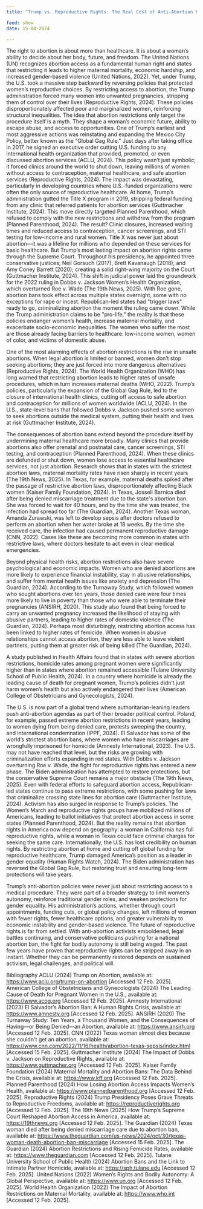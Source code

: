```yaml
---
title: "Trump vs. Reproductive Rights: The Real Cost of Anti-Abortion Policies by Nergis Inal"

feed: show
date: 15-04-2024

---
```


<!-- This is the first article.

Link: <a href="https://www.example.com" target="_blank" rel="noopener noreferrer">Go to Example</a> -->


The right to abortion is about more than healthcare. It is about a woman’s ability to decide about her body, future, and freedom. The United Nations (UN) recognizes abortion access as a fundamental human right and states that restricting it leads to higher maternal mortality, economic hardship, and increased gender-based violence (United Nations, 2022). Yet, under Trump, the U.S. took a massive step backward by reversing policies that protected women’s reproductive choices. By restricting access to abortion, the Trump administration forced many women into unwanted pregnancies, stripping them of control over their lives (Reproductive Rights, 2024). These policies disproportionately affected poor and marginalized women, reinforcing structural inequalities. The idea that abortion restrictions only target the procedure itself is a myth. They shape a woman’s economic future, ability to escape abuse, and access to opportunities.
One of Trump’s earliest and most aggressive actions was reinstating and expanding the Mexico City Policy, better known as the "Global Gag Rule." Just days after taking office in 2017, he signed an executive order cutting U.S. funding to any international health organization that provided, promoted, or even discussed abortion services (ACLU, 2024). This policy wasn’t just symbolic; it forced clinics around the world to shut down, leaving millions of women without access to contraception, maternal healthcare, and safe abortion services (Reproductive Rights, 2024). The impact was devastating, particularly in developing countries where U.S.-funded organizations were often the only source of reproductive healthcare.
At home, Trump’s administration gutted the Title X program in 2019, stripping federal funding from any clinic that referred patients for abortion services (Guttmacher Institute, 2024). This move directly targeted Planned Parenthood, which refused to comply with the new restrictions and withdrew from the program (Planned Parenthood, 2024). The result? Clinic closures, increased waiting times and reduced access to contraception, cancer screenings, and STI testing for low-income and rural women. Title X was never just about abortion—it was a lifeline for millions who depended on these services for basic healthcare. But Trump’s most lasting impact on abortion rights came through the Supreme Court. Throughout his presidency, he appointed three conservative justices; Neil Gorsuch (2017), Brett Kavanaugh (2018), and Amy Coney Barrett (2020); creating a solid right-wing majority on the Court (Guttmacher Institute, 2024). 
This shift in judicial power laid the groundwork for the 2022 ruling in Dobbs v. Jackson Women’s Health Organization, which overturned Roe v. Wade (The 19th News, 2025). With Roe gone, abortion bans took effect across multiple states overnight, some with no exceptions for rape or incest. Republican-led states had "trigger laws" ready to go, criminalizing abortion the moment the ruling came down. While the Trump administration claims to be "pro-life," the reality is that these policies endanger women’s health, increase maternal mortality, and exacerbate socio-economic inequalities. The women who suffer the most are those already facing barriers to healthcare: low-income women, women of color, and victims of domestic abuse.

One of the most alarming effects of abortion restrictions is the rise in unsafe abortions. When legal abortion is limited or banned, women don’t stop seeking abortions; they are just forced into more dangerous alternatives (Reproductive Rights, 2024). The World Health Organization (WHO) has long warned that restricting abortion leads to higher rates of unsafe procedures, which in turn increases maternal deaths (WHO, 2022). Trump’s policies, particularly the expansion of the Global Gag Rule, led to the closure of international health clinics, cutting off access to safe abortion and contraception for millions of women worldwide (ACLU, 2024). In the U.S., state-level bans that followed Dobbs v. Jackson pushed some women to seek abortions outside the medical system, putting their health and lives at risk (Guttmacher Institute, 2024).

The consequences of abortion bans extend beyond the procedure itself by undermining maternal healthcare more broadly. Many clinics that provide abortions also offer prenatal and postnatal care, cancer screenings, STI testing, and contraception (Planned Parenthood, 2024). When these clinics are defunded or shut down, women lose access to essential healthcare services, not just abortion. Research shows that in states with the strictest abortion laws, maternal mortality rates have risen sharply in recent years (The 19th News, 2025). In Texas, for example, maternal deaths spiked after the passage of restrictive abortion laws, disproportionately affecting Black women (Kaiser Family Foundation, 2024). In Texas, Josseli Barnica died after being denied miscarriage treatment due to the state's abortion ban. She was forced to wait for 40 hours, and by the time she was treated, the infection had spread too far (The Guardian, 2024). Another Texas woman, Amanda Zurawski, was left to develop sepsis after doctors refused to perform an abortion when her water broke at 18 weeks. By the time she received care, the infection had caused permanent reproductive damage (CNN, 2022). Cases like these are becoming more common in states with restrictive laws, where doctors hesitate to act even in clear medical emergencies.

Beyond physical health risks, abortion restrictions also have severe psychological and economic impacts. Women who are denied abortions are more likely to experience financial instability, stay in abusive relationships, and suffer from mental health issues like anxiety and depression (The Guardian, 2024).  According to the Turnaway Study, which followed women who sought abortions over ten years, those denied care were four times more likely to live in poverty than those who were able to terminate their pregnancies (ANSIRH, 2020). This study also found that being forced to carry an unwanted pregnancy increased the likelihood of staying with abusive partners, leading to higher rates of domestic violence (The Guardian, 2024). Perhaps most disturbingly, restricting abortion access has been linked to higher rates of femicide. When women in abusive relationships cannot access abortion, they are less able to leave violent partners, putting them at greater risk of being killed (The Guardian, 2024). 

A study published in Health Affairs found that in states with severe abortion restrictions, homicide rates among pregnant women were significantly higher than in states where abortion remained accessible (Tulane University School of Public Health, 2024). In a country where homicide is already the leading cause of death for pregnant women, Trump’s policies didn’t just harm women’s health but also actively endangered their lives (American College of Obstetricians and Gynecologists, 2024).

The U.S. is now part of a global trend where authoritarian-leaning leaders push anti-abortion agendas as part of their broader political control. Poland, for example, passed extreme abortion restrictions in recent years, leading to women dying from being denied care, protests sweeping the country, and international condemnation (IPPF, 2024). El Salvador has some of the world’s strictest abortion bans, where women who have miscarriages are wrongfully imprisoned for homicide (Amnesty International, 2023). The U.S. may not have reached that level, but the risks are growing with criminalization efforts expanding in red states.
With Dobbs v. Jackson overturning Roe v. Wade, the fight for reproductive rights has entered a new phase. The Biden administration has attempted to restore protections, but the conservative Supreme Court remains a major obstacle (The 19th News, 2025). Even with federal efforts to safeguard abortion access, Republican-led states continue to pass extreme restrictions, with some pushing for laws that criminalize crossing state lines for abortion care (Guttmacher Institute, 2024). Activism has also surged in response to Trump’s policies. The Women’s March and reproductive rights groups have mobilized millions of Americans, leading to ballot initiatives that protect abortion access in some states (Planned Parenthood, 2024). But the reality remains that abortion rights in America now depend on geography: a woman in California has full reproductive rights, while a woman in Texas could face criminal charges for seeking the same care. Internationally, the U.S. has lost credibility on human rights. By restricting abortion at home and cutting off global funding for reproductive healthcare, Trump damaged America’s position as a leader in gender equality (Human Rights Watch, 2024). The Biden administration has reversed the Global Gag Rule, but restoring trust and ensuring long-term protections will take years.

Trump’s anti-abortion policies were never just about restricting access to a medical procedure. They were part of a broader strategy to limit women’s autonomy, reinforce traditional gender roles, and weaken protections for gender equality. His administration’s actions, whether through court appointments, funding cuts, or global policy changes, left millions of women with fewer rights, fewer healthcare options, and greater vulnerability to economic instability and gender-based violence. The future of reproductive rights is far from settled. With anti-abortion activists emboldened, legal battles continuing, and conservative politicians pushing for a national abortion ban, the fight for bodily autonomy is still being waged. The past few years have proven that reproductive rights can be stripped away in an instant. Whether they can be permanently restored depends on sustained activism, legal challenges, and political will. 







Bibliography 
ACLU (2024) Trump on Abortion, available at: https://www.aclu.org/trump-on-abortion [Accessed 12 Feb. 2025].
American College of Obstetricians and Gynecologists (2024) The Leading Cause of Death for Pregnant Women in the U.S., available at: https://www.acog.org [Accessed 12 Feb. 2025].
Amnesty International (2023) El Salvador’s Abortion Ban: A Human Rights Crisis, available at: https://www.amnesty.org [Accessed 12 Feb. 2025].
ANSIRH (2020) The Turnaway Study: Ten Years, a Thousand Women, and the Consequences of Having—or Being Denied—an Abortion, available at: https://www.ansirh.org [Accessed 12 Feb. 2025].
CNN (2022) Texas woman almost dies because she couldn't get an abortion, available at: https://www.cnn.com/2022/11/16/health/abortion-texas-sepsis/index.html [Accessed 15 Feb. 2025].
Guttmacher Institute (2024) The Impact of Dobbs v. Jackson on Reproductive Rights, available at: https://www.guttmacher.org [Accessed 12 Feb. 2025].
Kaiser Family Foundation (2024) Maternal Mortality and Abortion Bans: The Data Behind the Crisis, available at: https://www.kff.org [Accessed 12 Feb. 2025].
Planned Parenthood (2024) How Losing Abortion Access Impacts Women’s Health, available at: https://www.plannedparenthood.org [Accessed 12 Feb. 2025].
Reproductive Rights (2024) Trump Presidency Poses Grave Threats to Reproductive Freedoms, available at: https://reproductiverights.org [Accessed 12 Feb. 2025].
The 19th News (2025) How Trump’s Supreme Court Reshaped Abortion Access in America, available at: https://19thnews.org [Accessed 12 Feb. 2025].
The Guardian (2024) Texas woman died after being denied miscarriage care due to abortion ban, available at: https://www.theguardian.com/us-news/2024/oct/30/texas-woman-death-abortion-ban-miscarriage [Accessed 15 Feb. 2025].
The Guardian (2024) Abortion Restrictions and Rising Femicide Rates, available at: https://www.theguardian.com [Accessed 12 Feb. 2025].
Tulane University School of Public Health (2024) Abortion Bans and the Link to Intimate Partner Homicide, available at: https://sph.tulane.edu [Accessed 12 Feb. 2025].
United Nations (2022) Women’s Rights and Bodily Autonomy: A Global Perspective, available at: https://www.un.org [Accessed 12 Feb. 2025].
World Health Organization (2022) The Impact of Abortion Restrictions on Maternal Mortality, available at: https://www.who.int [Accessed 12 Feb. 2025].

